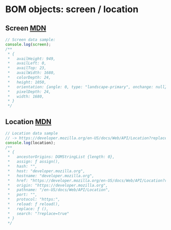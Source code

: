 # BOM objects: screen / location

## Screen [MDN](https://developer.mozilla.org/en-US/docs/Web/API/Screen)

```javascript
// Screen data sample:
console.log(screen);
/**
 * {
 *   availHeight: 949,
 *   availLeft: 0,
 *   availTop: 23,
 *   availWidth: 1680,
 *   colorDepth: 24,
 *   height: 1050,
 *   orientation: {angle: 0, type: "landscape-primary", onchange: null}
 *   pixelDepth: 24,
 *   width: 1680,
 * }
 */
```

## Location [MDN](https://developer.mozilla.org/en-US/docs/Web/API/Location)

```javascript
// Location data sample
// -> https://developer.mozilla.org/en-US/docs/Web/API/Location?replace=true
console.log(location);
/**
 * {
 *   ancestorOrigins: DOMStringList {length: 0},
 *   assign: ƒ assign(),
 *   hash: "",
 *   host: "developer.mozilla.org",
 *   hostname: "developer.mozilla.org",
 *   href: "https://developer.mozilla.org/en-US/docs/Web/API/Location?replace=true",
 *   origin: "https://developer.mozilla.org",
 *   pathname: "/en-US/docs/Web/API/Location",
 *   port: "",
 *   protocol: "https:",
 *   reload: ƒ reload(),
 *   replace: ƒ (),
 *   search: "?replace=true"
 * }
 */
```
